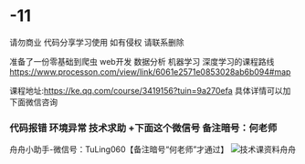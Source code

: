 # -11
请勿商业 代码分享学习使用
如有侵权  请联系删除

准备了一份零基础到爬虫 web开发 数据分析  机器学习 深度学习的课程路线 
https://www.processon.com/view/link/6061e2571e0853028ab6b094#map

课程地址:https://ke.qq.com/course/3419156?tuin=9a270efa
具体详情可以加下面微信咨询

### 代码报错 环境异常 技术求助 +下面这个微信号 备注暗号：何老师
舟舟小助手-微信号：TuLing060【备注暗号“何老师”才通过】
![技术课资料舟舟]([技术课资料舟舟.png](https://github.com/yufeng8/TLPython-code/blob/70b646fe2a921507b50e1f09e87c4937de0eebe8/%E5%9B%9B%E6%9C%88-%E4%BD%95%E8%80%81%E5%B8%883%20-24.8.19.png))
